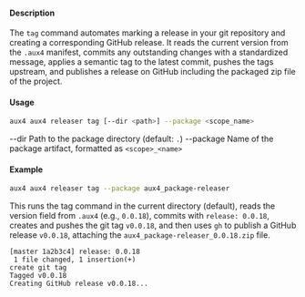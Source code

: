 #### Description

The `tag` command automates marking a release in your git repository and creating a corresponding GitHub release. It reads the current version from the `.aux4` manifest, commits any outstanding changes with a standardized message, applies a semantic tag to the latest commit, pushes the tags upstream, and publishes a release on GitHub including the packaged zip file of the project.

#### Usage

```bash
aux4 aux4 releaser tag [--dir <path>] --package <scope_name>
```

--dir      Path to the package directory (default: `.`)
--package  Name of the package artifact, formatted as `<scope>_<name>`

#### Example

```bash
aux4 aux4 releaser tag --package aux4_package-releaser
```

This runs the tag command in the current directory (default), reads the version field from `.aux4` (e.g., `0.0.18`), commits with `release: 0.0.18`, creates and pushes the git tag `v0.0.18`, and then uses `gh` to publish a GitHub release `v0.0.18`, attaching the `aux4_package-releaser_0.0.18.zip` file.

```text
[master 1a2b3c4] release: 0.0.18
 1 file changed, 1 insertion(+)
create git tag
Tagged v0.0.18
Creating GitHub release v0.0.18...
```